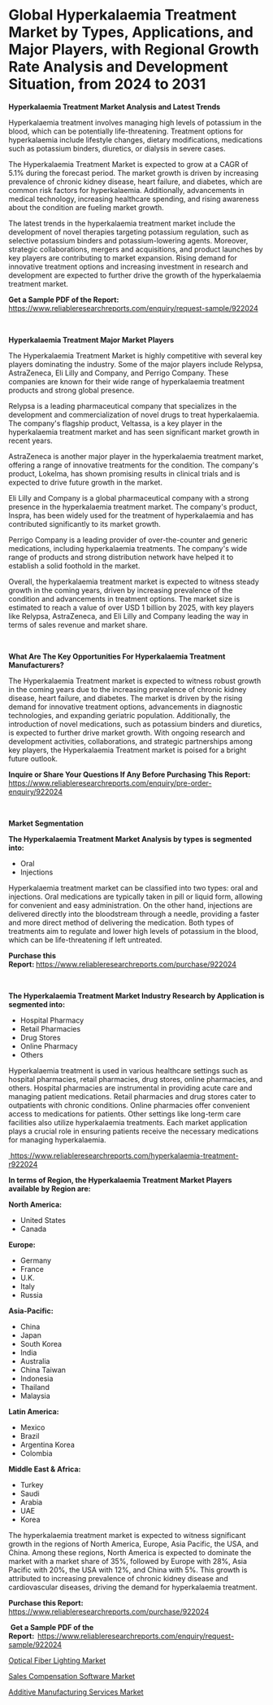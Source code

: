<p><h1>Global Hyperkalaemia Treatment Market by Types, Applications, and Major Players, with Regional Growth Rate Analysis and Development Situation, from 2024 to 2031</h1></p><p><strong>Hyperkalaemia Treatment Market Analysis and Latest Trends</strong></p>
<p><p>Hyperkalaemia treatment involves managing high levels of potassium in the blood, which can be potentially life-threatening. Treatment options for hyperkalaemia include lifestyle changes, dietary modifications, medications such as potassium binders, diuretics, or dialysis in severe cases.</p><p>The Hyperkalaemia Treatment Market is expected to grow at a CAGR of 5.1% during the forecast period. The market growth is driven by increasing prevalence of chronic kidney disease, heart failure, and diabetes, which are common risk factors for hyperkalaemia. Additionally, advancements in medical technology, increasing healthcare spending, and rising awareness about the condition are fueling market growth.</p><p>The latest trends in the hyperkalaemia treatment market include the development of novel therapies targeting potassium regulation, such as selective potassium binders and potassium-lowering agents. Moreover, strategic collaborations, mergers and acquisitions, and product launches by key players are contributing to market expansion. Rising demand for innovative treatment options and increasing investment in research and development are expected to further drive the growth of the hyperkalaemia treatment market.</p></p>
<p><strong>Get a Sample PDF of the Report:&nbsp;</strong> <a href="https://www.reliableresearchreports.com/enquiry/request-sample/922024">https://www.reliableresearchreports.com/enquiry/request-sample/922024</a></p>
<p>&nbsp;</p>
<p><strong>Hyperkalaemia Treatment Major Market Players</strong></p>
<p><p>The Hyperkalaemia Treatment Market is highly competitive with several key players dominating the industry. Some of the major players include Relypsa, AstraZeneca, Eli Lilly and Company, and Perrigo Company. These companies are known for their wide range of hyperkalaemia treatment products and strong global presence.</p><p>Relypsa is a leading pharmaceutical company that specializes in the development and commercialization of novel drugs to treat hyperkalaemia. The company's flagship product, Veltassa, is a key player in the hyperkalaemia treatment market and has seen significant market growth in recent years.</p><p>AstraZeneca is another major player in the hyperkalaemia treatment market, offering a range of innovative treatments for the condition. The company's product, Lokelma, has shown promising results in clinical trials and is expected to drive future growth in the market.</p><p>Eli Lilly and Company is a global pharmaceutical company with a strong presence in the hyperkalaemia treatment market. The company's product, Inspra, has been widely used for the treatment of hyperkalaemia and has contributed significantly to its market growth.</p><p>Perrigo Company is a leading provider of over-the-counter and generic medications, including hyperkalaemia treatments. The company's wide range of products and strong distribution network have helped it to establish a solid foothold in the market.</p><p>Overall, the hyperkalaemia treatment market is expected to witness steady growth in the coming years, driven by increasing prevalence of the condition and advancements in treatment options. The market size is estimated to reach a value of over USD 1 billion by 2025, with key players like Relypsa, AstraZeneca, and Eli Lilly and Company leading the way in terms of sales revenue and market share.</p></p>
<p>&nbsp;</p>
<p><strong>What Are The Key Opportunities For Hyperkalaemia Treatment Manufacturers?</strong></p>
<p><p>The Hyperkalaemia Treatment market is expected to witness robust growth in the coming years due to the increasing prevalence of chronic kidney disease, heart failure, and diabetes. The market is driven by the rising demand for innovative treatment options, advancements in diagnostic technologies, and expanding geriatric population. Additionally, the introduction of novel medications, such as potassium binders and diuretics, is expected to further drive market growth. With ongoing research and development activities, collaborations, and strategic partnerships among key players, the Hyperkalaemia Treatment market is poised for a bright future outlook.</p></p>
<p><strong>Inquire or Share Your Questions If Any Before Purchasing This Report:</strong> <a href="https://www.reliableresearchreports.com/enquiry/pre-order-enquiry/922024">https://www.reliableresearchreports.com/enquiry/pre-order-enquiry/922024</a></p>
<p>&nbsp;</p>
<p><strong>Market Segmentation</strong></p>
<p><strong>The Hyperkalaemia Treatment Market Analysis by types is segmented into:</strong></p>
<p><ul><li>Oral</li><li>Injections</li></ul></p>
<p><p>Hyperkalaemia treatment market can be classified into two types: oral and injections. Oral medications are typically taken in pill or liquid form, allowing for convenient and easy administration. On the other hand, injections are delivered directly into the bloodstream through a needle, providing a faster and more direct method of delivering the medication. Both types of treatments aim to regulate and lower high levels of potassium in the blood, which can be life-threatening if left untreated.</p></p>
<p><strong>Purchase this Report:&nbsp;</strong><a href="https://www.reliableresearchreports.com/purchase/922024">https://www.reliableresearchreports.com/purchase/922024</a></p>
<p>&nbsp;</p>
<p><strong>The Hyperkalaemia Treatment Market Industry Research by Application is segmented into:</strong></p>
<p><ul><li>Hospital Pharmacy</li><li>Retail Pharmacies</li><li>Drug Stores</li><li>Online Pharmacy</li><li>Others</li></ul></p>
<p><p>Hyperkalaemia treatment is used in various healthcare settings such as hospital pharmacies, retail pharmacies, drug stores, online pharmacies, and others. Hospital pharmacies are instrumental in providing acute care and managing patient medications. Retail pharmacies and drug stores cater to outpatients with chronic conditions. Online pharmacies offer convenient access to medications for patients. Other settings like long-term care facilities also utilize hyperkalaemia treatments. Each market application plays a crucial role in ensuring patients receive the necessary medications for managing hyperkalaemia.</p></p>
<p><a href="https://www.reliableresearchreports.com/hyperkalaemia-treatment-r922024">&nbsp;https://www.reliableresearchreports.com/hyperkalaemia-treatment-r922024</a></p>
<p><strong>In terms of Region, the Hyperkalaemia Treatment Market Players available by Region are:</strong></p>
<p>
    <p> <strong> North America: </strong>
        <ul>
            <li>United States</li>
            <li>Canada</li>
        </ul>
        </p> 
    <p> <strong> Europe: </strong>
        <ul>
            <li>Germany</li>
            <li>France</li>
            <li>U.K.</li>
            <li>Italy</li>
            <li>Russia</li>
        </ul>
        </p> 
    <p> <strong> Asia-Pacific: </strong>
        <ul>
            <li>China</li>
            <li>Japan</li>
            <li>South Korea</li>
            <li>India</li>
            <li>Australia</li>
            <li>China Taiwan</li>
            <li>Indonesia</li>
            <li>Thailand</li>
            <li>Malaysia</li>
        </ul>
        </p> 
    <p> <strong> Latin America: </strong>
        <ul>
            <li>Mexico</li>
            <li>Brazil</li>
            <li>Argentina Korea</li>
            <li>Colombia</li>
        </ul>
        </p> 
    <p> <strong> Middle East & Africa: </strong>
        <ul>
            <li>Turkey</li>
            <li>Saudi</li>
            <li>Arabia</li>
            <li>UAE</li>
            <li>Korea</li>
        </ul>
    </p>
    </p>
<p><p>The hyperkalaemia treatment market is expected to witness significant growth in the regions of North America, Europe, Asia Pacific, the USA, and China. Among these regions, North America is expected to dominate the market with a market share of 35%, followed by Europe with 28%, Asia Pacific with 20%, the USA with 12%, and China with 5%. This growth is attributed to increasing prevalence of chronic kidney disease and cardiovascular diseases, driving the demand for hyperkalaemia treatment.</p></p>
<p><strong>Purchase this Report: </strong><a href="https://www.reliableresearchreports.com/purchase/922024">https://www.reliableresearchreports.com/purchase/922024</a></p>
<p>&nbsp;<strong>Get a Sample PDF of the Report:&nbsp;&nbsp;</strong><a href="https://www.reliableresearchreports.com/enquiry/request-sample/922024">https://www.reliableresearchreports.com/enquiry/request-sample/922024</a></p>
<p><strong></strong></p>
<p><p><a href="https://www.linkedin.com/pulse/optical-fiber-lighting-market-size-outlook-forecast-2024-7o29e">Optical Fiber Lighting Market</a></p><p><a href="https://www.linkedin.com/pulse/sales-compensation-software-market-size-trends-complete-gntee">Sales Compensation Software Market</a></p><p><a href="https://www.linkedin.com/pulse/additive-manufacturing-services-market-share-evolution-smfqe">Additive Manufacturing Services Market</a></p></p>